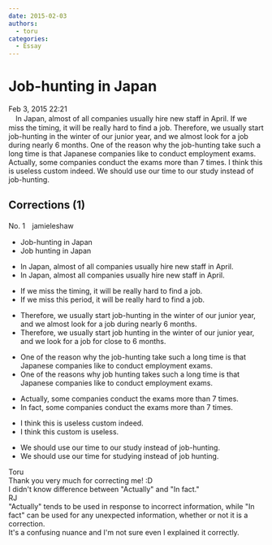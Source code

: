 ```yaml
---
date: 2015-02-03
authors:
  - toru
categories:
  - Essay
---
```


<h1 id="subject_show">Job-hunting in Japan</h1>
<div class="date">Feb 3, 2015 22:21</div>
<div id="post"><div id="body_show_ori">
　In Japan, almost of all companies usually hire new staff in April. If we miss the timing, it will be really hard to find a job. Therefore, we usually start job-hunting in the winter of our junior year, and we almost look for a job during nearly 6 months. One of the reason why the job-hunting take such a long time is that Japanese companies like to conduct employment exams. Actually, some companies conduct the exams more than 7 times. I think this is useless custom indeed. We should use our time to our study instead of job-hunting.
</div></div>

<!-- more -->


## Corrections (1)
<div id="block"><div class="first_name"> No. 1　<span class="just_name">jamieleshaw</span></div><div id="block2">
<ul class="correction_field">
<li class="incorrect">Job-hunting in Japan</li>
<li class="corrected correct">
Job hunting in Japan
</li>
</ul>
<ul class="correction_field">
<li class="incorrect">In Japan, almost of all companies usually hire new staff in April.</li>
<li class="corrected correct">
In Japan, almost all companies usually hire new staff in April.
</li>
</ul>
<ul class="correction_field">
<li class="incorrect">If we miss the timing, it will be really hard to find a job.</li>
<li class="corrected correct">
If we miss this period, it will be really hard to find a job.
</li>
</ul>
<ul class="correction_field">
<li class="incorrect">Therefore, we usually start job-hunting in the winter of our junior year, and we almost look for a job during nearly 6 months.</li>
<li class="corrected correct">
Therefore, we usually start job hunting in the winter of our junior year, and we look for a job for close to 6 months.
</li>
</ul>
<ul class="correction_field">
<li class="incorrect">One of the reason why the job-hunting take such a long time is that Japanese companies like to conduct employment exams.</li>
<li class="corrected correct">
One of the reasons why job hunting takes such a long time is that Japanese companies like to conduct employment exams.
</li>
</ul>
<ul class="correction_field">
<li class="incorrect">Actually, some companies conduct the exams more than 7 times.</li>
<li class="corrected correct">
In fact, some companies conduct the exams more than 7 times.
</li>
</ul>
<ul class="correction_field">
<li class="incorrect">I think this is useless custom indeed.</li>
<li class="corrected correct">
I think this custom is useless.
</li>
</ul>
<ul class="correction_field">
<li class="incorrect">We should use our time to our study instead of job-hunting.</li>
<li class="corrected correct">
We should use our time for studying instead of job hunting.
</li>
</ul>
</div><div class="name"><span class="just_name">Toru</span><br>
Thank you very much for correcting me! :D<br/>I didn't know difference between "Actually" and "In fact."
</div>
<div class="name"><span class="just_name">RJ</span><br>
"Actually" tends to be used in response to incorrect information, while "In fact" can be used for any unexpected information, whether or not it is a correction.<br/>It's a confusing nuance and I'm not sure even I explained it correctly.
</div>
</div>
